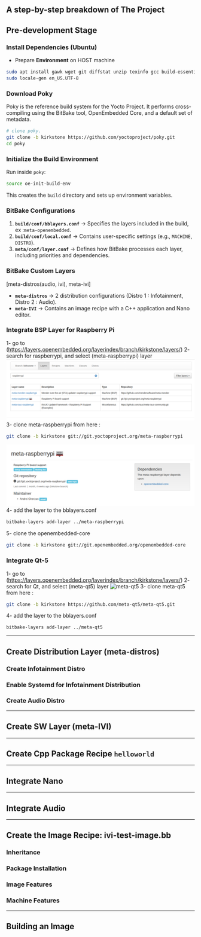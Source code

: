 **A step-by-step breakdown of The Project**
---
## Pre-development Stage
### Install Dependencies (Ubuntu)
- Prepare **Environment** on HOST machine

```bash
sudo apt install gawk wget git diffstat unzip texinfo gcc build-essential chrpath socat cpio python3 python3-pip python3-pexpect xz-utils debianutils iputils-ping python3-git python3-jinja2 libegl1-mesa libsdl1.2-dev python3-subunit mesa-common-dev zstd liblz4-tool file locales libacl1
sudo locale-gen en_US.UTF-8
```
### Download Poky
Poky is the reference build system for the Yocto Project. It performs cross-compiling using the BitBake tool, OpenEmbedded Core, and a default set of metadata.
```bash
# clone poky.
git clone -b kirkstone https://github.com/yoctoproject/poky.git
cd poky
```

### Initialize the Build Environment
Run inside `poky`:
```bash
source oe-init-build-env
```
This creates the `build` directory and sets up environment variables.

### BitBake Configurations
1. **`build/conf/bblayers.conf`** → Specifies the layers included in the build, ex :`meta-openembedded`.
2. **`build/conf/local.conf`** → Contains user-specific settings (e.g., `MACHINE`, `DISTRO`).
3. **`meta/conf/layer.conf`** → Defines how BitBake processes each layer, including priorities and dependencies.

### BitBake Custom Layers 
   [meta-distros(audio, ivi), meta-ivi]
- **`meta-distros`** → 2 distribution configurations (Distro 1 : Infotainment, Distro 2 : Audio).
- **`meta-IVI`** → Contains an image recipe with a C++ application and Nano editor.

### Integrate BSP Layer for Raspberry Pi
1- go to (https://layers.openembedded.org/layerindex/branch/kirkstone/layers/)
2- search for raspberrypi, and select (meta-raspberrypi) layer
![meta-raspberrypi](Images/meta-raspberrypi.png)
3- clone meta-raspberrypi from here :
```bash
git clone -b kirkstone git://git.yoctoproject.org/meta-raspberrypi
```
![meta-raspberrypi-git](Images/meta-raspberrypi-git.png)
4- add the layer to the bblayers.conf
```bash
bitbake-layers add-layer ../meta-raspberrypi
```
5- clone the openembedded-core
```bash
git clone -b kirkstone git://git.openembedded.org/openembedded-core
```
### Integrate Qt-5
1- go to  (https://layers.openembedded.org/layerindex/branch/kirkstone/layers/)
2- search for Qt, and select (meta-qt5) layer
![meta-qt5](Images/meta-qt5.png.png)
3- clone meta-qt5 from here :
```bash
git clone -b kirkstone https://github.com/meta-qt5/meta-qt5.git
```
4- add the layer to the bblayers.conf
```bash
bitbake-layers add-layer ../meta-qt5
```
---
## Create Distribution Layer (meta-distros)
### **Create Infotainment Distro**
### Enable Systemd for Infotainment Distribution

### **Create Audio Distro**

---
## Create SW Layer (meta-IVI)

---
## Create Cpp Package Recipe `helloworld`

---
## Integrate Nano

---
## Integrate Audio

---
## Create the Image Recipe: ivi-test-image.bb

### Inheritance 

### Package Installation 

### Image Features 
### Machine Features 
---
## Building an Image